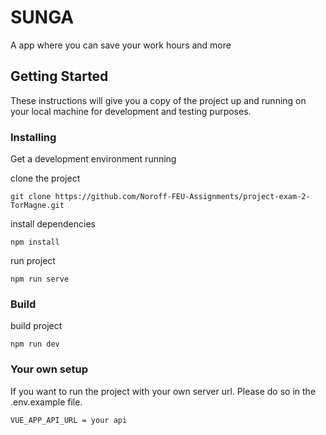 # SUNGA

A app where you can save your work hours and more

## Getting Started

These instructions will give you a copy of the project up and running on
your local machine for development and testing purposes.

### Installing

Get a development
environment running

clone the project

    git clone https://github.com/Noroff-FEU-Assignments/project-exam-2-TorMagne.git

install dependencies

    npm install

run project

    npm run serve

### Build

build project

    npm run dev

### Your own setup
If you want to run the project with your own server url. Please do so in the .env.example file.

    VUE_APP_API_URL = your api